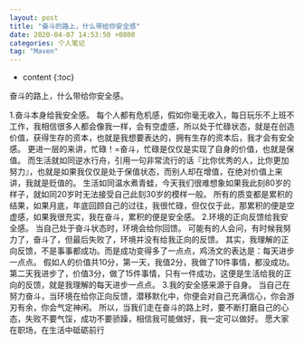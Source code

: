 ```yaml
---
layout: post  
title: "奋斗的路上，什么带给你安全感"  
date: 2020-04-07 14:53:50 +0800  
categories: 个人笔记  
tag: "Maven"  
---
```


* content
{:toc}  

奋斗的路上，什么带给你安全感。

1.奋斗本身给我安全感。
每个人都有危机感，假如你毫无收入，每日玩乐不上班不工作，我相信很多人都会像我一样，会有空虚感，所以处于忙碌状态，就是在创造价值，获得生存的资本，也就是我想要表达的，拥有生存的资本后，我才会有安全感。
更进一层的来讲，忙碌！=奋斗，忙碌是仅仅是实现了自身的价值，也就是保值。
而生活就如同逆水行舟，引用一句非常流行的话『比你优秀的人，比你更加努力』，也就是如果我仅仅是处于保值状态，而别人却在增值，在绝对价值上来讲，我就是贬值的。
生活如同温水煮青蛙，今天我们很难想象如果我此刻80岁的样子，就如同20岁时无法接受自己此刻30岁的模样一般。
所有的质变都是累积的结果，如果月底，年底回顾自己的过往，我很忙碌，但仅仅于此，那累积的便是空虚感，如果我很充实，我在奋斗，累积的便是安全感。
2.环境的正向反馈给我安全感。
当自己处于奋斗状态时，环境会给你回馈。
可能有的人会问，有时候我努力了，奋斗了，但最后失败了，环境并没有给我正向的反馈。
其实，我理解的正向反馈，不是事事都成功。而是成功变得多了一点点，鸡汤文的表达是：每天进步一点点。
假如人的价值共10分，第一天，我值2分，我做了10件事情，都没成功。第二天我进步了，价值3分，做了15件事情，只有一件成功，这便是生活给我的正向的反馈，就是我理解的每天进步一点点。
3.我的安全感来源于自身。
当自己在努力奋斗，当环境在给你正向反馈，潜移默化中，你便会对自己充满信心，你会游刃有余，你会气定神闲。
所以，当我们走在奋斗的路上时，要不断打磨自己的心态，失败不要气馁，成功不要骄躁，相信我可能做好，我一定可以做好。
愿大家在职场，在生活中砥砺前行

